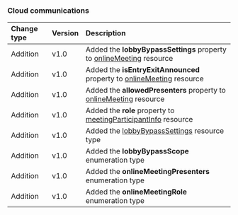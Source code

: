 ### Cloud communications

| **Change type** | **Version** | **Description** |
|:---|:---|:---|
|Addition|v1.0|Added the **lobbyBypassSettings** property to [onlineMeeting](https://docs.microsoft.com/en-us/graph/api/resources/onlineMeeting?view=graph-rest-1.0) resource|
|Addition|v1.0|Added the **isEntryExitAnnounced** property to [onlineMeeting](https://docs.microsoft.com/en-us/graph/api/resources/onlineMeeting?view=graph-rest-1.0) resource|
|Addition|v1.0|Added the **allowedPresenters** property to [onlineMeeting](https://docs.microsoft.com/en-us/graph/api/resources/onlineMeeting?view=graph-rest-1.0) resource|
|Addition|v1.0|Added the **role** property to [meetingParticipantInfo](https://docs.microsoft.com/en-us/graph/api/resources/meetingParticipantInfo?view=graph-rest-1.0) resource|
|Addition|v1.0|Added the [lobbyBypassSettings](https://docs.microsoft.com/en-us/graph/api/resources/lobbyBypassSettings?view=graph-rest-1.0) resource type|
|Addition|v1.0|Added the **lobbyBypassScope** enumeration type|
|Addition|v1.0|Added the **onlineMeetingPresenters** enumeration type|
|Addition|v1.0|Added the **onlineMeetingRole** enumeration type|
